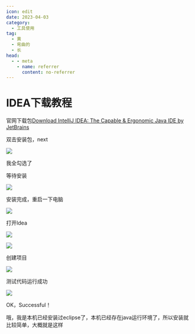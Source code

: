 ```yaml
---
icon: edit
date: 2023-04-03
category:
  - 工具使用
tag:
  - 黄
  - 弯曲的
  - 长
head:
  - - meta
    - name: referrer
      content: no-referrer
---
```


# IDEA下载教程

官网下载包[Download IntelliJ IDEA: The Capable & Ergonomic Java IDE by JetBrains](https://www.jetbrains.com/idea/download/#section=windows)

双击安装包，next

![](https://img-blog.csdnimg.cn/65ed4d56c160490198c5df80ead0311e.png)

我全勾选了

等待安装

![](https://img-blog.csdnimg.cn/011a59d51f6b4c62b3c73aaf2e7f3265.png)

安装完成，重启一下电脑

![](https://img-blog.csdnimg.cn/0515123a9f3448a39a388206eae02dd9.png)

打开Idea

![](https://img-blog.csdnimg.cn/39de8215bf4540138dff0d9fec7a278a.png)

<img src="https://img-blog.csdnimg.cn/39de8215bf4540138dff0d9fec7a278a.png" referrerPolicy="no-referrer" />

创建项目

![](https://img-blog.csdnimg.cn/baa517d2ff8342ddb1fd705f09bfbd1a.png)

测试代码运行成功

![](https://img-blog.csdnimg.cn/5b53d7bcf1984bc78dfdb68da2a290b9.png)

OK，Successful！

哦，我是本机已经安装过eclipse了，本机已经存在java运行环境了，所以安装就比较简单，大概就是这样
